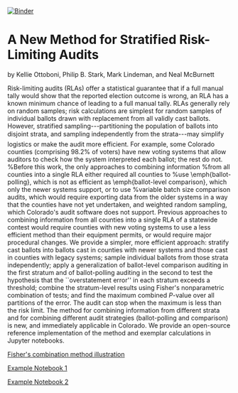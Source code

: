 [![Binder](https://mybinder.org/badge.svg)](https://mybinder.org/v2/gh/pbstark/CORLA18/master?filepath=code%2Fhybrid-audit-example-1.ipynb)

# A New Method for Stratified Risk-Limiting Audits

by Kellie Ottoboni, Philip B. Stark, Mark Lindeman, and Neal McBurnett

Risk-limiting audits (RLAs) offer a statistical guarantee that if a full manual tally would
show that the reported election outcome is wrong, an RLA has a known minimum chance of
leading to a full manual tally.
RLAs generally rely on random samples; risk calculations are simplest for random samples of individual ballots drawn with replacement from all validly cast ballots.
However, stratified sampling---partitioning the population of ballots into disjoint
strata, and sampling independently from the strata---may simplify logistics or make the audit more efficient.
For example, some Colorado counties (comprising 98.2\% of voters)
have new voting systems that allow auditors to check how the system interpreted each ballot; the rest do not.
%Before this work, the only approaches to combining information
%from all counties into a single RLA either required all counties to 
%use \emph{ballot-polling}, which is not as efficient as \emph{ballot-level comparison}, which only the newer systems support, or to use
%variable batch size comparison audits, which would require exporting data from the older systems in a way that the counties have not yet undertaken, and weighted random sampling, which Colorado's audit software does not support.
Previous approaches to combining information from all counties into a single RLA of a statewide contest would require counties with new voting systems to use a less efficient method than their equipment permits, or would require major procedural changes.
We provide a simpler, more efficient approach: 
stratify cast ballots into ballots cast in counties with newer systems and those cast in counties with legacy systems; 
sample individual ballots from those strata independently; 
apply a generalization of ballot-level comparison auditing in the first stratum and of ballot-polling auditing in the second to test the hypothesis that the ``overstatement error'' in each stratum exceeds a threshold; combine the stratum-level results using Fisher's nonparametric combination of tests; and find the maximum combined $P$-value over all partitions of the error.
The audit can stop when the maximum is less than the risk limit.
The method for combining information from different strata and for combining different audit strategies (ballot-polling and comparison) is new, and immediately applicable in Colorado.
We provide an open-source reference implementation of the method and exemplar calculations in Jupyter notebooks.


[Fisher's combination method illustration](https://mybinder.org/v2/gh/pbstark/CORLA18/master?filepath=code%2Ffisher_combined_pvalue.ipynb)

[Example Notebook 1](https://mybinder.org/v2/gh/pbstark/CORLA18/master?filepath=code%2Fhybrid-audit-example-1.ipynb)

[Example Notebook 2](https://mybinder.org/v2/gh/pbstark/CORLA18/master?filepath=code%2Fhybrid-audit-example-2.ipynb)
